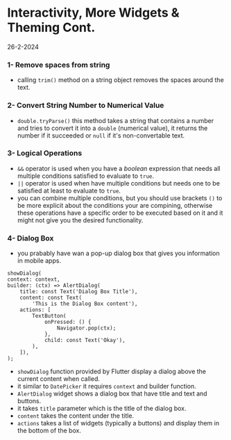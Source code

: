 # Interactivity, More Widgets & Theming Cont.
26-2-2024

### 1- Remove spaces from string
* calling `trim()` method on a string object removes the spaces around the text.

### 2- Convert String Number to Numerical Value
* `double.tryParse()` this method takes a string that contains a number and tries to convert it into a `double` (numerical value), it returns the number if it succeeded or `null` if it's non-convertable text.

### 3- Logical Operations
* `&&` operator is used when you have a *boolean* expression that needs all multiple conditions satisfied to evaluate to `true`.
* `||` operator is used when have multiple conditions but needs one to be satisfied at least to evaluate to `true`.
* you can combine multiple conditions, but you should use brackets `()` to be more explicit about the conditions your are compining, otherwise these operations have a specific order to be executed based on it and it might not give you the desired functionality.

### 4- Dialog Box
* you prabably have wan a pop-up dialog box that gives you information in mobile apps.
```
showDialog(
context: context,
builder: (ctx) => AlertDialog(
    title: const Text('Dialog Box Title'),
    content: const Text(
        'This is the Dialog Box content'),
    actions: [
        TextButton(
            onPressed: () {
                Navigator.pop(ctx);
            },
            child: const Text('Okay'),
        ),
    ]),
);
```
* `showDialog` function provided by Flutter display a dialog above the current content when called.
* it similar to `DatePicker` it requires `context` and builder function.
* `AlertDialog` widget shows a dialog box that have title and text and buttons.
* it takes `title` parameter which is the title of the dialog box.
* `content` takes the content under the title.
* `actions` takes a list of widgets (typically a buttons) and display them in the bottom of the box.
